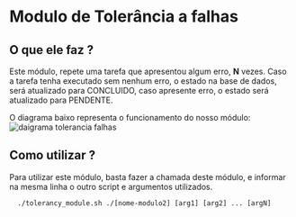 # Modulo de Tolerância a falhas
## O que ele faz ?
Este módulo, repete uma tarefa que apresentou algum erro, **N** vezes. Caso a tarefa tenha executado sem nenhum erro, o estado na base de dados, será atualizado para CONCLUIDO, caso apresente erro, o estado será atualizado para PENDENTE.

O diagrama baixo representa o funcionamento do nosso módulo:
![daigrama tolerancia falhas](https://github.com/Henrique-coelho/sd-pdb-cefetmg/assets/73560471/efa24dba-0194-457f-95c0-81f9ac1300dd)

## Como utilizar ?
Para utilizar este módulo, basta fazer a chamada deste módulo, e informar na mesma linha o outro script e argumentos utilizados.
```
  ./tolerancy_module.sh ./[nome-modulo2] [arg1] [arg2] ... [argN]
```

